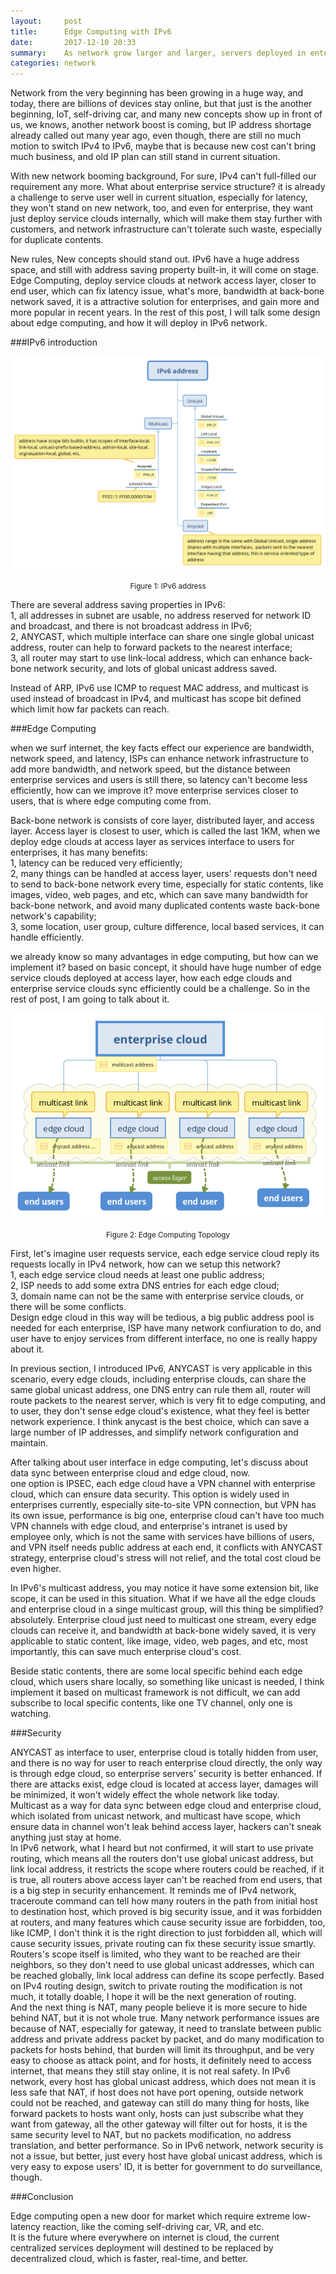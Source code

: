 ```yaml
---
layout:     post  
title:      Edge Computing with IPv6  
date:       2017-12-10 20:33  
summary:    As network grow larger and larger, servers deployed in enterprise internally are hard to singly stand on end users' requirement, and so many duplicated content fly on network which cause huge waste, edge computing become a solution to this awkward situation, enterprise can deploy service clouds at network access layer, it provides low-latency service to end users and avoid duplicated content dirty back-bone network.  
categories: network  
---
```



Network from the very beginning has been growing in a huge way, and today, there are billions of devices stay online, but that just is the another beginning, IoT, self-driving car, and many new concepts show up in front of us, we knows, another network boost is coming, but IP address shortage already called out many year ago, even though, there are still no much motion to switch IPv4 to IPv6, maybe that is because new cost can't bring much business, and old IP plan can still stand in current situation.  

With new network booming background, For sure, IPv4 can't full-filled our requirement any more. What about enterprise service structure? it is already a challenge to serve user well in current situation, especially for latency, they won't stand on new network, too, and even for enterprise, they want just deploy service clouds internally, which will make them stay further with customers, and network infrastructure can't tolerate such waste, especially for duplicate contents.  

New rules, New concepts should stand out. IPv6 have a huge address space, and still with address saving property built-in, it will come on stage. Edge Computing, deploy service clouds at network access layer, closer to end user, which can fix latency issue, what's more, bandwidth at back-bone network saved, it is a attractive solution for enterprises, and gain more and more popular in recent years. In the rest of this post, I will talk some design about edge computing, and how it will deploy in IPv6 network.  


###IPv6 introduction  

![IPv6 address](/images/ipv6_address.png)
<center><small>Figure 1: IPv6 address</small></center>  


There are several address saving properties in IPv6:  
1, all addresses in subnet are usable, no address reserved for network ID and broadcast, and there is not broadcast address in IPv6;  
2, ANYCAST, which multiple interface can share one single global unicast address, router can help to forward packets to the nearest interface;  
3, all router may start to use link-local address, which can enhance back-bone network security, and lots of global unicast address saved.  

Instead of ARP, IPv6 use ICMP to request MAC address, and multicast is used instead of broadcast in IPv4, and multicast has scope bit defined which limit how far packets can reach.  


###Edge Computing  

when we surf internet, the key facts effect our experience are bandwidth, network speed, and latency, ISPs can enhance network infrastructure to add more bandwidth, and network speed, but the distance between enterprise services and users is still there, so latency can't become less efficiently, how can we improve it? move enterprise services closer to users, that is where edge computing come from.  

Back-bone network is consists of core layer, distributed layer, and access layer. Access layer is closest to user, which is called the last 1KM, when we deploy edge clouds at access layer as services interface to users for enterprises, it has many benefits:  
1, latency can be reduced very efficiently;  
2, many things can be handled at access layer, users' requests don't need to send to back-bone network every time, especially for static contents, like images, video, web pages, and etc, which can save many bandwidth for back-bone network, and avoid many duplicated contents waste back-bone network's capability;  
3, some location, user group, culture difference, local based services, it can handle efficiently.  

we already know so many advantages in edge computing, but how can we implement it? based on basic concept, it should have huge number of edge service clouds deployed at access layer, how each edge clouds and enterprise service clouds sync efficiently could be a challenge. So in the rest of post, I am going to talk about it.  

![edge computing](/images/enterprise_cloud.png)
<center><small>Figure 2: Edge Computing Topology</small></center>  

First, let's imagine user requests service, each edge service cloud reply its requests locally in IPv4 network, how can we setup this network?  
1, each edge service cloud needs at least one public address;  
2, ISP needs to add some extra DNS entries for each edge cloud;  
3, domain name can not be the same with enterprise service clouds, or there will be some conflicts.  
Design edge cloud in this way will be tedious, a big public address pool is needed for each enterprise, ISP have many network confiuration to do, and user have to enjoy services from different interface, no one is really happy about it.  

In previous section, I introduced IPv6, ANYCAST is very applicable in this scenario, every edge clouds, including enterprise clouds, can share the same global unicast address, one DNS entry can rule them all, router will route packets to the nearest server, which is very fit to edge computing, and to user, they don't sense edge cloud's existence, what they feel is better network experience. I think anycast is the best choice, which can save a large number of IP addresses, and simplify network configuration and maintain.  

After talking about user interface in edge computing, let's discuss about data sync between enterprise cloud and edge cloud, now.  
one option is IPSEC, each edge cloud have a VPN channel with enterprise cloud, which can ensure data security. This option is widely used in enterprises currently, especially site-to-site VPN connection, but VPN has its own issue, performance is big one, enterprise cloud can't have too much VPN channels with edge cloud, and enterprise's intranet is used by employee only, which is not the same with services have billions of users, and VPN itself needs public address at each end, it conflicts with ANYCAST strategy, enterprise cloud's stress will not relief, and the total cost cloud be even higher.  

In IPv6's multicast address, you may notice it have some extension bit, like scope, it can be used in this situation. What if we have all the edge clouds and enterprise cloud in a singe multicast group, will this thing be simplified? absolutely. Enterprise cloud just need to multicast one stream, every edge clouds can receive it, and bandwidth at back-bone widely saved, it is very applicable to static content, like image, video, web pages, and etc, most importantly, this can save much enterprise cloud's cost.  

Beside static contents, there are some local specific behind each edge cloud, which users share locally, so something like unicast is needed, I think implement it based on multicast framework is not difficult, we can add subscribe to local specific contents, like one TV channel, only one is watching.  

###Security  

ANYCAST as interface to user, enterprise cloud is totally hidden from user, and there is no way for user to reach enterprise cloud directly, the only way is through edge cloud, so enterprise servers' security is better enhanced. If there are attacks exist, edge cloud is located at access layer, damages will be minimized, it won't widely effect the whole network like today.  
Multicast as a way for data sync between edge cloud and enterprise cloud, which isolated from unicast network, and multicast have scope, which ensure data in channel won't leak behind access layer, hackers can't sneak anything just stay at home.  
In IPv6 network, what I heard but not confirmed, it will start to use private routing, which means all the routers don't use global unicast address, but link local address, it restricts the scope where routers could be reached, if it is true, all routers above access layer can't be reached from end users, that is a big step in security enhancement. It reminds me of IPv4 network, traceroute command can tell how many routers in the path from initial host to destination host, which proved is big security issue, and it was forbidden at routers, and many features which cause security issue are forbidden, too, like  ICMP, I don't think it is the right direction to just forbidden all, which will cause security issues, private routing can fix these security issue smartly. Routers's scope itself is limited, who they want to be reached are their neighbors, so they don't need to use global unicast addresses, which can be reached globally, link local address can define its scope perfectly. Based on IPv4 routing design, switch to private routing the modification is not much, it totally doable, I hope it will be the next generation of routing.  
And the next thing is NAT, many people believe it is more secure to hide behind NAT, but it is not whole true. Many network performance issues are because of NAT, especially for gateway, it need to translate between public address and private address packet by packet, and do many modification to packets for hosts behind, that burden will limit its throughput, and be very easy to choose as attack point, and for hosts, it definitely need to access internet, that means they still stay online, it is not real safety. In IPv6 network, every host has global unicast address, which does not mean it is less safe that NAT, if host does not have port opening, outside network could not be reached, and gateway can still do many thing for hosts, like forward packets to hosts want only, hosts can just subscribe what they want from gateway, all the other gateway will filter out for hosts, it is the same security level to NAT, but no packets modification, no address translation, and better performance. So in IPv6 network, network security is not a issue, but better, just every host have global unicast address, which is very easy to expose users' ID, it is better for government to do surveillance, though.  


###Conclusion  

Edge computing open a new door for market which require extreme low-latency reaction, like the coming self-driving car, VR, and etc.  
It is the future where everywhere on internet is cloud, the current centralized services deployment will destined to be replaced by decentralized cloud, which is faster, real-time, and better.


















